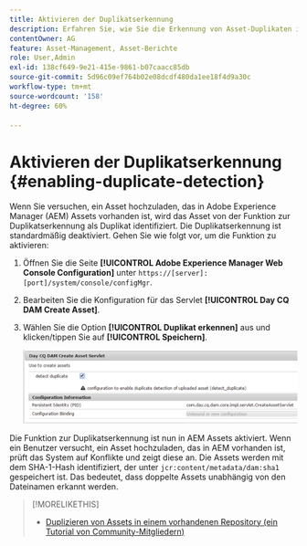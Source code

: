 ```yaml
---
title: Aktivieren der Duplikatserkennung
description: Erfahren Sie, wie Sie die Erkennung von Asset-Duplikaten in AEM aktivieren.
contentOwner: AG
feature: Asset-Management, Asset-Berichte
role: User,Admin
exl-id: 138cf649-9e21-415e-9861-b07caacc85db
source-git-commit: 5d96c09ef764b02e08dcdf480da1ee18f4d9a30c
workflow-type: tm+mt
source-wordcount: '158'
ht-degree: 60%

---
```


# Aktivieren der Duplikatserkennung {#enabling-duplicate-detection}

Wenn Sie versuchen, ein Asset hochzuladen, das in Adobe Experience Manager (AEM) Assets vorhanden ist, wird das Asset von der Funktion zur Duplikatserkennung als Duplikat identifiziert. Die Duplikatserkennung ist standardmäßig deaktiviert. Gehen Sie wie folgt vor, um die Funktion zu aktivieren:

1. Öffnen Sie die Seite **[!UICONTROL Adobe Experience Manager Web Console Configuration]** unter `https://[server]:[port]/system/console/configMgr`.
1. Bearbeiten Sie die Konfiguration für das Servlet **[!UICONTROL Day CQ DAM Create Asset]**.
1. Wählen Sie die Option **[!UICONTROL Duplikat erkennen]** aus und klicken/tippen Sie auf **[!UICONTROL Speichern]**.

   ![Auswahl der Option „Duplikat erkennen“ im Servlet](assets/chlimage_1-377.png)

Die Funktion zur Duplikatserkennung ist nun in AEM Assets aktiviert. Wenn ein Benutzer versucht, ein Asset hochzuladen, das in AEM vorhanden ist, prüft das System auf Konflikte und zeigt diese an. Die Assets werden mit dem SHA-1-Hash identifiziert, der unter `jcr:content/metadata/dam:sha1` gespeichert ist. Das bedeutet, dass doppelte Assets unabhängig von den Dateinamen erkannt werden.

>[!MORELIKETHIS]
>
>* [Duplizieren von Assets in einem vorhandenen Repository (ein Tutorial von Community-Mitgliedern)](https://experience-aem.blogspot.com/2019/06/aem-65-find-duplicate-assets-binaries-in-existing-repository.html)

